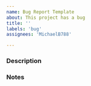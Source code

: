 ```yaml
---
name: Bug Report Template
about: This project has a bug
title: ''
labels: 'bug'
assignees: 'MichaelB788'

---
```


### Description

### Notes
